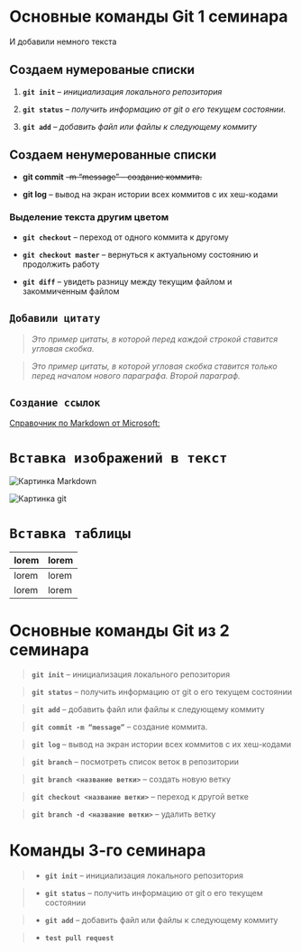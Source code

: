 # Основные команды Git 1 семинара 
И  добавили немного текста

## Создаем нумерованые списки

1. **`git init`** – *инициализация локального репозитория*

2. **`git status`** – _получить информацию от git о его текущем состоянии._

3. **`git add`** – *добавить файл или файлы к следующему коммиту*

## Создаем ненумерованные списки

* **git commit** ~~-m “message” – создание коммита.~~

* **git log** – вывод на экран истории всех коммитов с их хеш-кодами

### Выделение текста другим цветом

* **`git checkout`** – переход от одного коммита к другому

* **`git checkout master`** – вернуться к актуальному состоянию и продолжить работу

* **`git diff`** – увидеть разницу между текущим файлом и закоммиченным файлом

## `Добавили цитату`

>_Это пример цитаты,
>в которой перед каждой строкой
>ставится угловая скобка._

>_Это пример цитаты,
в которой угловая скобка
ставится только перед началом нового параграфа.
>Второй параграф._

## `Создание ссылок`

[Справочник по Markdown от Microsoft:](https://docs.microsoft.com/ru-ru/contribute/markdown-reference "ссылка на справочник")

# `Вставка изображений в текст`

![Картинка Markdown](1.png "Картинка Markdown")

![Картинка git](logo.png "Картинка Git")

# `Вставка таблицы`

|lorem|lorem|
|---|---|
|lorem|lorem|
|lorem|lorem|

# Основные команды Git из 2 семинара

>**`git init`** – инициализация локального репозитория

>**`git status`** – получить информацию от git о его текущем состоянии

>**`git add`** – добавить файл или файлы к следующему коммиту

>**`git commit -m “message”`** – создание коммита.

>**`git log`** – вывод на экран истории всех коммитов с их хеш-кодами

>**`git branch`** – посмотреть список веток в репозитории

>**`git branch <название ветки>`** – создать новую ветку

>**`git checkout <название ветки>`** – переход к другой ветке

>**`git branch -d <название ветки>`** – удалить ветку
# Команды 3-го семинара 

>* **`git init`** – инициализация локального репозитория

>* **`git status`** – получить информацию от git о его текущем состоянии

>* **`git add`** – добавить файл или файлы к следующему коммиту

>* **`test pull request`**